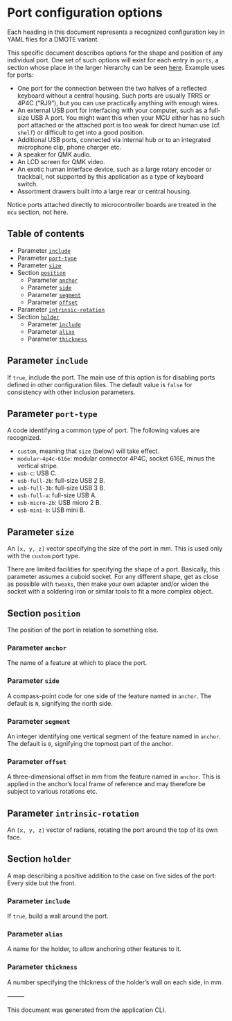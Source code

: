 <!--This document was generated and is intended for rendering to HTML on GitHub. Edit the source files, not this file.-->

# Port configuration options

Each heading in this document represents a recognized configuration key in YAML files for a DMOTE variant.

This specific document describes options for the shape and position of any individual port. One set of such options will exist for each entry in `ports`, a section whose place in the larger hierarchy can be seen [here](options-main.md). Example uses for ports:

* One port for the connection between the two halves of a reflected keyboard without a central housing. Such ports are usually TRRS or 4P4C (“RJ9”), but you can use practically anything with enough wires.
* An external USB port for interfacing with your computer, such as a full-size USB A port. You might want this when your MCU either has no such port attached or the attached port is too weak for direct human use (cf. `shelf`) or difficult to get into a good position.
* Additional USB ports, connected via internal hub or to an integrated microphone clip, phone charger etc.
* A speaker for QMK audio.
* An LCD screen for QMK video.
* An exotic human interface device, such as a large rotary encoder or trackball, not supported by this application as a type of keyboard switch.
* Assortment drawers built into a large rear or central housing.

Notice ports attached directly to microcontroller boards are treated in the `mcu` section, not here.

## Table of contents
- Parameter <a href="#user-content-include">`include`</a>
- Parameter <a href="#user-content-port-type">`port-type`</a>
- Parameter <a href="#user-content-size">`size`</a>
- Section <a href="#user-content-position">`position`</a>
    - Parameter <a href="#user-content-position-anchor">`anchor`</a>
    - Parameter <a href="#user-content-position-side">`side`</a>
    - Parameter <a href="#user-content-position-segment">`segment`</a>
    - Parameter <a href="#user-content-position-offset">`offset`</a>
- Parameter <a href="#user-content-intrinsic-rotation">`intrinsic-rotation`</a>
- Section <a href="#user-content-holder">`holder`</a>
    - Parameter <a href="#user-content-holder-include">`include`</a>
    - Parameter <a href="#user-content-holder-alias">`alias`</a>
    - Parameter <a href="#user-content-holder-thickness">`thickness`</a>

## Parameter <a id="include">`include`</a>

If `true`, include the port. The main use of this option is for disabling ports defined in other configuration files. The default value is `false` for consistency with other inclusion parameters.

## Parameter <a id="port-type">`port-type`</a>

A code identifying a common type of port. The following values are recognized.

* `custom`, meaning that `size` (below) will take effect.
* `modular-4p4c-616e`: modular connector 4P4C, socket 616E, minus the vertical stripe.
* `usb-c`: USB C.
* `usb-full-2b`: full-size USB 2 B.
* `usb-full-3b`: full-size USB 3 B.
* `usb-full-a`: full-size USB A.
* `usb-micro-2b`: USB micro 2 B.
* `usb-mini-b`: USB mini B.

## Parameter <a id="size">`size`</a>

An `[x, y, z]` vector specifying the size of the port in mm. This is used only with the `custom` port type.

There are limited facilities for specifying the shape of a port. Basically, this parameter assumes a cuboid socket. For any different shape, get as close as possible with `tweaks`, then make your own adapter and/or widen the socket with a soldering iron or similar tools to fit a more complex object.

## Section <a id="position">`position`</a>

The position of the port in relation to something else.

### Parameter <a id="position-anchor">`anchor`</a>

The name of a feature at which to place the port.

### Parameter <a id="position-side">`side`</a>

A compass-point code for one side of the feature named in `anchor`. The default is `N`, signifying the north side.

### Parameter <a id="position-segment">`segment`</a>

An integer identifying one vertical segment of the feature named in `anchor`. The default is `0`, signifying the topmost part of the anchor.

### Parameter <a id="position-offset">`offset`</a>

A three-dimensional offset in mm from the feature named in `anchor`. This is applied in the anchor’s local frame of reference and may therefore be subject to various rotations etc.

## Parameter <a id="intrinsic-rotation">`intrinsic-rotation`</a>

An `[x, y, z]` vector of radians, rotating the port around the top of its own face.

## Section <a id="holder">`holder`</a>

A map describing a positive addition to the case on five sides of the port: Every side but the front.

### Parameter <a id="holder-include">`include`</a>

If `true`, build a wall around the port.

### Parameter <a id="holder-alias">`alias`</a>

A name for the holder, to allow anchoring other features to it.

### Parameter <a id="holder-thickness">`thickness`</a>

A number specifying the thickness of the holder’s wall on each side, in mm.

⸻

This document was generated from the application CLI.
